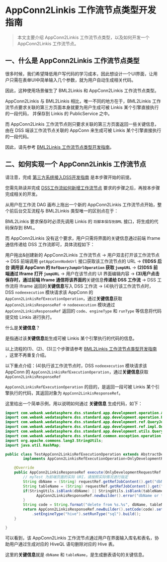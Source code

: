 # AppConn2Linkis 工作流节点类型开发指南

> 本文主要介绍 AppConn2Linkis 工作流节点类型，以及如何开发一个 AppConn2Linkis 工作流节点。

## 一、什么是 AppConn2Linkis 工作流节点类型

很多时候，我们希望降低用户写代码的学习成本，因此想设计一个UI界面，让用户只需在表单UI中简单输入几个参数，就为用户自动生成相关代码。

因此，这种使用场景催生了 BML2Linkis 和 AppConn2Linkis 工作流节点类型。

AppConn2Linkis 与 BML2Linkis 相比，唯一不同的地方在于，BML2Linkis 工作流节点要求关联的第三方页面本身就要为用户生成可被 Linkis 某个引擎直接执行的一段代码，
并保存到 Linkis 的 PublicService 之中。

而 AppConn2Linkis 工作流节点则只要求关联的第三方页面返回一些关键信息，由在 DSS 端该工作流节点关联的 AppConn 来生成可被 Linkis 某个引擎直接执行的一段代码。

因此，请先参考 [BML2Linkis 工作流节点类型开发指南](BML2Linkis工作流节点类型开发指南.md)。

## 二、如何实现一个 AppConn2Linkis 工作流节点 

请注意，完成 [第三方系统接入DSS开发指南](第三方系统接入DSS开发指南.md) 是本步骤开始的前提。

您需先熟读并完成 [DSS工作流如何新增工作流节点](DSS工作流如何新增工作流节点.md) 要求的步骤之后，再按本步骤完成相关的开发。

从用户在工作流 DAG 画布上拖出一个新的 AppConn2Linkis 工作流节点开始，整个前后台交互流程与 BML2Linkis 类型唯一的区别点在于：

BML2Linkis 要求保存时必须先调用 Linkis 的 `将脚本保存到BML` 接口，将生成的代码保存到 BML。

而 AppConn2Linkis 没有这个要求，用户只需将界面的关键信息通过前端 Iframe 通信传递给 DSS 工作流即可，具体流程如下：

用户拖出&创建新的 AppConn2Linkis 工作流节点 -> 用户双击打开该工作流节点 -> DSS 前端调用 `getAppConnNodeUrl` 接口获取该工作流节点的 URL
-> **(1)DSS 后台 调用该 AppConn 的 `RefQueryJumpUrlOperation` 获取 `jumpURL`** -> **(2)DSS 前端通过 Iframe 打开 `jumpURL`** ->
用户在该节点的 UI 界面编辑内容 -> **(3)用户点击保存时，通过前端 Iframe 通信将该界面的**关键信息**传递给 DSS 工作流** -> DSS 工作流将 Iframe 返回的**关键信息**写入 DSS 工作流
-> (4)执行该工作流节点时，DSS `nodeexecution` 模块请求该 AppConn 的 `AppConn2LinkisRefExecutionOperation`，通过**关键信息**获取 `AppConn2LinkisResponseRef` ->
`nodeexecution` 模块通过 `AppConn2LinkisResponseRef` 返回的 `code`、`engineType` 和 `runType` 等信息将代码提交给 Linkis 进行执行。

什么是**关键信息**？

是指通过该**关键信息**能生成可被 Linkis 某个引擎执行的代码的信息。

以上流程的(1)、(2)、(3)三个步骤请参考 [BML2Linkis 工作流节点类型开发指南](BML2Linkis工作流节点类型开发指南.md) ，这里不再重复介绍。

以下重点介绍：(4)执行该工作流节点时，DSS `nodeexecution` 模块请求该 AppConn 的 `AppConn2LinkisRefExecutionOperation`，通过**关键信息**获取 `AppConn2LinkisResponseRef`

`AppConn2LinkisRefExecutionOperation` 的目的，是返回一段可被 Linkis 某个引擎执行的代码，其返回对象为 `AppConn2LinkisResponseRef`。

这里给出一个简单示例，用以说明如何通过 **关键信息** 生成代码，如下：

```java
import com.webank.wedatasphere.dss.standard.app.development.operation.AbstractDevelopmentOperation;
import com.webank.wedatasphere.dss.standard.app.development.operation.RefQueryJumpUrlOperation;
import com.webank.wedatasphere.dss.standard.app.development.ref.QueryJumpUrlResponseRef;
import com.webank.wedatasphere.dss.standard.app.development.ref.impl.OnlyDevelopmentRequestRef;
import com.webank.wedatasphere.dss.standard.app.development.utils.QueryJumpUrlConstant;
import com.webank.wedatasphere.dss.standard.common.exception.operation.ExternalOperationFailedException;
import org.apache.commons.lang3.StringUtils;
import java.util.HashMap;

public class TestAppConn2LinkisRefExecutionOperation extends AbstractDevelopmentOperation<OnlyDevelopmentRequestRef.RefJobContentRequestRefImpl, ResponseRef>
        implements AppConn2LinkisRefExecutionOperation<OnlyDevelopmentRequestRef.RefJobContentRequestRefImpl> {

    @Override
    public AppConn2LinkisResponseRef execute(OnlyDevelopmentRequestRef.RefJobContentRequestRefImpl requestRef) throws ExternalOperationFailedException {
        // myTest 为前端页面的实际 URI，请按照实际情况进行指定
        String dbName = (String) requestRef.getRefJobContent().get("dbName");
        String tableName = (String) requestRef.getRefJobContent().get("tableName");
        if(StringUtils.isBlank(dbName) || StringUtils.isBlank(tableName)) {
              AppConn2LinkisResponseRef.newBuilder().error("dbName or tableName is empty");
        }
        String code = String.format("delete from %s.%s", dbName, tableName);
        return AppConn2LinkisResponseRef.newBuilder().setCode(code).setParams(new HashMap<String, Object>())
            .setEngineType("hive").setRunType("sql").build();
    }

}
```

可以看到，该 AppConn2Linkis 工作流节点通过用户在界面输入库名和表名，协助用户通过生成对应的 HiveQL 语句删除对应的 Hive 表。

这里的**关键信息**就是 `dbName` 和 `tableName`，是生成删表语句的关键信息。